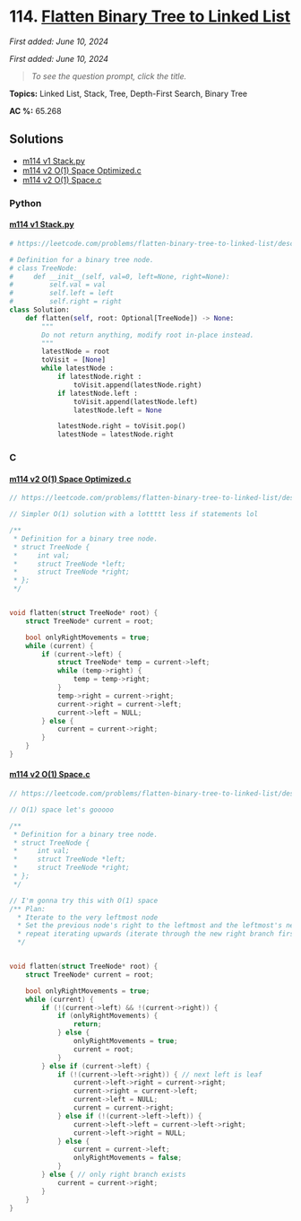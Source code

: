 # 114. [Flatten Binary Tree to Linked List](<https://leetcode.com/problems/flatten-binary-tree-to-linked-list>)

*First added: June 10, 2024*

*First added: June 10, 2024*


> *To see the question prompt, click the title.*

**Topics:** Linked List, Stack, Tree, Depth-First Search, Binary Tree

**AC %:** 65.268


## Solutions

- [m114 v1 Stack.py](<../my-submissions/m114 v1 Stack.py>)
- [m114 v2 O(1) Space Optimized.c](<../my-submissions/m114 v2 O(1) Space Optimized.c>)
- [m114 v2 O(1) Space.c](<../my-submissions/m114 v2 O(1) Space.c>)
### Python
#### [m114 v1 Stack.py](<../my-submissions/m114 v1 Stack.py>)
```Python
# https://leetcode.com/problems/flatten-binary-tree-to-linked-list/description/

# Definition for a binary tree node.
# class TreeNode:
#     def __init__(self, val=0, left=None, right=None):
#         self.val = val
#         self.left = left
#         self.right = right
class Solution:
    def flatten(self, root: Optional[TreeNode]) -> None:
        """
        Do not return anything, modify root in-place instead.
        """
        latestNode = root
        toVisit = [None]
        while latestNode :
            if latestNode.right :
                toVisit.append(latestNode.right)
            if latestNode.left :
                toVisit.append(latestNode.left)
                latestNode.left = None

            latestNode.right = toVisit.pop()
            latestNode = latestNode.right

```

### C
#### [m114 v2 O(1) Space Optimized.c](<../my-submissions/m114 v2 O(1) Space Optimized.c>)
```C
// https://leetcode.com/problems/flatten-binary-tree-to-linked-list/description/

// Simpler O(1) solution with a lottttt less if statements lol

/**
 * Definition for a binary tree node.
 * struct TreeNode {
 *     int val;
 *     struct TreeNode *left;
 *     struct TreeNode *right;
 * };
 */


void flatten(struct TreeNode* root) {
    struct TreeNode* current = root;

    bool onlyRightMovements = true;
    while (current) {
        if (current->left) {
            struct TreeNode* temp = current->left;
            while (temp->right) {
                temp = temp->right;
            }
            temp->right = current->right;
            current->right = current->left;
            current->left = NULL;
        } else {
            current = current->right;
        }
    }
}
```

#### [m114 v2 O(1) Space.c](<../my-submissions/m114 v2 O(1) Space.c>)
```C
// https://leetcode.com/problems/flatten-binary-tree-to-linked-list/description/

// O(1) space let's gooooo

/**
 * Definition for a binary tree node.
 * struct TreeNode {
 *     int val;
 *     struct TreeNode *left;
 *     struct TreeNode *right;
 * };
 */

// I'm gonna try this with O(1) space 
/** Plan:
  * Iterate to the very leftmost node
  * Set the previous node's right to the leftmost and the leftmost's next to the previous right
  * repeat iterating upwards (iterate through the new right branch first)
  */


void flatten(struct TreeNode* root) {
    struct TreeNode* current = root;

    bool onlyRightMovements = true;
    while (current) {
        if (!(current->left) && !(current->right)) {
            if (onlyRightMovements) {
                return;
            } else {
                onlyRightMovements = true;
                current = root;
            }
        } else if (current->left) {
            if (!(current->left->right)) { // next left is leaf
                current->left->right = current->right;
                current->right = current->left;
                current->left = NULL;
                current = current->right;
            } else if (!(current->left->left)) {
                current->left->left = current->left->right;
                current->left->right = NULL;
            } else {
                current = current->left;
                onlyRightMovements = false;
            }
        } else { // only right branch exists
            current = current->right;
        }
    }
}
```


